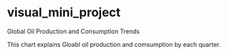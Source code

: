# visual_mini_project
Global Oil Production and Consumption Trends

This chart explains Gloabl oil production and comsumption by each quarter.
